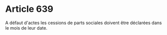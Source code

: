 # Article 639

A défaut d'actes les cessions de parts sociales doivent être déclarées dans le mois de leur date.

